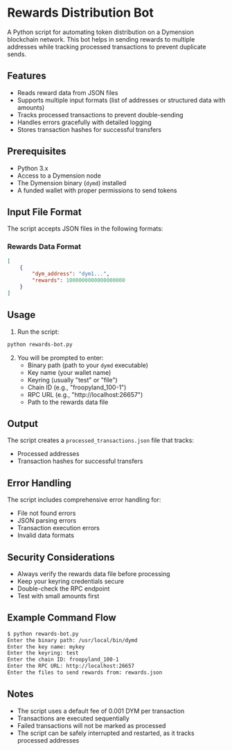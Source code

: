 # Rewards Distribution Bot

A Python script for automating token distribution on a Dymension blockchain network. This bot helps in sending rewards to multiple addresses while tracking processed transactions to prevent duplicate sends.

## Features

- Reads reward data from JSON files
- Supports multiple input formats (list of addresses or structured data with amounts)
- Tracks processed transactions to prevent double-sending
- Handles errors gracefully with detailed logging
- Stores transaction hashes for successful transfers

## Prerequisites

- Python 3.x
- Access to a Dymension node
- The Dymension binary (`dymd`) installed
- A funded wallet with proper permissions to send tokens

## Input File Format

The script accepts JSON files in the following formats:

### Rewards Data Format

```json
[
    {
        "dym_address": "dym1...",
        "rewards": 1000000000000000000
    }
]
```

## Usage

1. Run the script:

```bash
python rewards-bot.py
```

2. You will be prompted to enter:
   - Binary path (path to your `dymd` executable)
   - Key name (your wallet name)
   - Keyring (usually "test" or "file")
   - Chain ID (e.g., "froopyland_100-1")
   - RPC URL (e.g., "http://localhost:26657")
   - Path to the rewards data file

## Output

The script creates a `processed_transactions.json` file that tracks:
- Processed addresses
- Transaction hashes for successful transfers

## Error Handling

The script includes comprehensive error handling for:
- File not found errors
- JSON parsing errors
- Transaction execution errors
- Invalid data formats

## Security Considerations

- Always verify the rewards data file before processing
- Keep your keyring credentials secure
- Double-check the RPC endpoint
- Test with small amounts first

## Example Command Flow

```bash
$ python rewards-bot.py
Enter the binary path: /usr/local/bin/dymd
Enter the key name: mykey
Enter the keyring: test
Enter the chain ID: froopyland_100-1
Enter the RPC URL: http://localhost:26657
Enter the files to send rewards from: rewards.json
```

## Notes

- The script uses a default fee of 0.001 DYM per transaction
- Transactions are executed sequentially
- Failed transactions will not be marked as processed
- The script can be safely interrupted and restarted, as it tracks processed addresses
